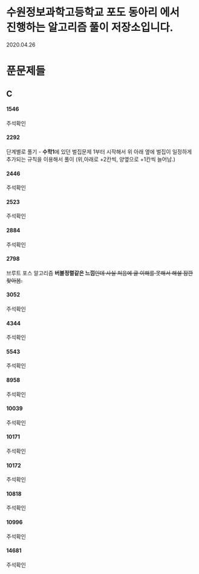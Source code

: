 

# 수원정보과학고등학교 포도 동아리 에서 <br>진행하는 알고리즘 풀이 저장소입니다.

2020.04.26

# 푼문제들

## C

#### 1546

주석확인

#### 2292

단계별로 풀기 - <strong>수학1</strong>에 있던 벌집문제
1부터 시작해서 위 아래 옆에 벌집이 일정하게 추가되는 규칙을 이용해서 풀이
(위,아래로 +2칸씩, 양옆으로 +1칸씩 늘어남.)

#### 2446

주석확인

#### 2523

주석확인

#### 2884

주석확인

#### 2798

브루트 포스 알고리즘
**버블정렬같은 느낌**~~인데 사실 처음에 글 이해를 못해서 해설 잠깐 찾아봄.~~

#### 3052

주석확인

#### 4344

주석확인

#### 5543

주석확인

#### 8958

주석확인

#### 10039

주석확인

#### 10171

주석확인

#### 10172

주석확인

#### 10818

주석확인

#### 10996

주석확인

#### 14681

주석확인

